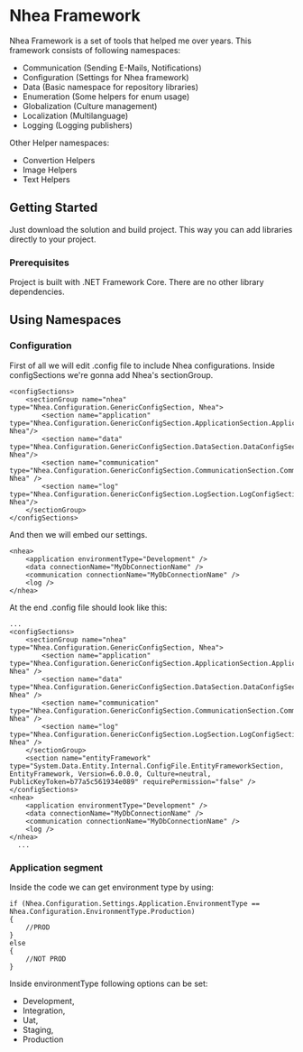 # Nhea Framework

Nhea Framework is a set of tools that helped me over years. This framework consists of following namespaces:
- Communication (Sending E-Mails, Notifications)
- Configuration (Settings for Nhea framework)
- Data (Basic namespace for repository libraries)
- Enumeration (Some helpers for enum usage)
- Globalization (Culture management)
- Localization (Multilanguage)
- Logging (Logging publishers)

Other Helper namespaces:
- Convertion Helpers
- Image Helpers
- Text Helpers


## Getting Started

Just download the solution and build project. This way you can add libraries directly to your project.

### Prerequisites

Project is built with .NET Framework Core. There are no other library dependencies.

## Using Namespaces

### Configuration

First of all we will edit .config file to include Nhea configurations. Inside configSections we're gonna add Nhea's sectionGroup.

```
<configSections>
	<sectionGroup name="nhea" type="Nhea.Configuration.GenericConfigSection, Nhea">
		<section name="application" type="Nhea.Configuration.GenericConfigSection.ApplicationSection.ApplicationConfigSection, Nhea"/>
		<section name="data" type="Nhea.Configuration.GenericConfigSection.DataSection.DataConfigSection, Nhea"/>
		<section name="communication" type="Nhea.Configuration.GenericConfigSection.CommunicationSection.CommunicationConfigSection, Nhea" />
		<section name="log" type="Nhea.Configuration.GenericConfigSection.LogSection.LogConfigSection, Nhea"/>
	</sectionGroup>
</configSections>
```

And then we will embed our settings.

```
<nhea>
	<application environmentType="Development" />
	<data connectionName="MyDbConnectionName" />
	<communication connectionName="MyDbConnectionName" />
	<log />
</nhea>
```

At the end .config file should look like this: 

```
...
<configSections>
	<sectionGroup name="nhea" type="Nhea.Configuration.GenericConfigSection, Nhea">
		<section name="application" type="Nhea.Configuration.GenericConfigSection.ApplicationSection.ApplicationConfigSection, Nhea" />
		<section name="data" type="Nhea.Configuration.GenericConfigSection.DataSection.DataConfigSection, Nhea" />
		<section name="communication" type="Nhea.Configuration.GenericConfigSection.CommunicationSection.CommunicationConfigSection, Nhea" />
		<section name="log" type="Nhea.Configuration.GenericConfigSection.LogSection.LogConfigSection, Nhea" />
	</sectionGroup>
	<section name="entityFramework" type="System.Data.Entity.Internal.ConfigFile.EntityFrameworkSection, EntityFramework, Version=6.0.0.0, Culture=neutral, PublicKeyToken=b77a5c561934e089" requirePermission="false" />
</configSections>
<nhea>
	<application environmentType="Development" />
	<data connectionName="MyDbConnectionName" />
	<communication connectionName="MyDbConnectionName" />
	<log />
</nhea>
  ...
```

### Application segment

Inside the code we can get environment type by using:

```
if (Nhea.Configuration.Settings.Application.EnvironmentType == Nhea.Configuration.EnvironmentType.Production)
{
    //PROD
}
else
{
    //NOT PROD
}
```

Inside environmentType following options can be set:
- Development,
- Integration,
- Uat,
- Staging,
- Production